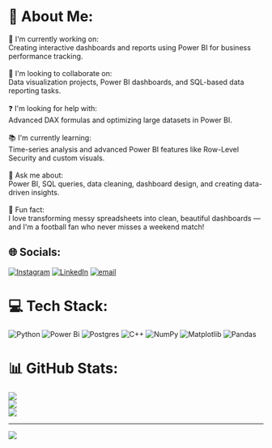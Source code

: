 # 💫 About Me:
💼 I'm currently working on:  <br>Creating interactive dashboards and reports using Power BI for business performance tracking.<br><br>🤝 I'm looking to collaborate on:  <br>Data visualization projects, Power BI dashboards, and SQL-based data reporting tasks.<br><br>❓ I'm looking for help with:  <br>Advanced DAX formulas and optimizing large datasets in Power BI.<br><br>📚 I'm currently learning:  <br>Time-series analysis and advanced Power BI features like Row-Level Security and custom visuals.<br><br>💬 Ask me about:  <br>Power BI, SQL queries, data cleaning, dashboard design, and creating data-driven insights.<br><br>🎉 Fun fact:  <br>I love transforming messy spreadsheets into clean, beautiful dashboards — and I'm a football fan who never misses a weekend match!<br>


## 🌐 Socials:
[![Instagram](https://img.shields.io/badge/Instagram-%23E4405F.svg?logo=Instagram&logoColor=white)](https://instagram.com/https://instagram.com/fazall_karim) [![LinkedIn](https://img.shields.io/badge/LinkedIn-%230077B5.svg?logo=linkedin&logoColor=white)](https://linkedin.com/in/www.linkedin.com/in/fazal-karim-462888276) [![email](https://img.shields.io/badge/Email-D14836?logo=gmail&logoColor=white)](mailto:fazalkareemi142@gmail.com) 

# 💻 Tech Stack:
![Python](https://img.shields.io/badge/python-3670A0?style=for-the-badge&logo=python&logoColor=ffdd54) ![Power Bi](https://img.shields.io/badge/power_bi-F2C811?style=for-the-badge&logo=powerbi&logoColor=black) ![Postgres](https://img.shields.io/badge/postgres-%23316192.svg?style=for-the-badge&logo=postgresql&logoColor=white) ![C++](https://img.shields.io/badge/c++-%2300599C.svg?style=for-the-badge&logo=c%2B%2B&logoColor=white) ![NumPy](https://img.shields.io/badge/numpy-%23013243.svg?style=for-the-badge&logo=numpy&logoColor=white) ![Matplotlib](https://img.shields.io/badge/Matplotlib-%23ffffff.svg?style=for-the-badge&logo=Matplotlib&logoColor=black) ![Pandas](https://img.shields.io/badge/pandas-%23150458.svg?style=for-the-badge&logo=pandas&logoColor=white)
# 📊 GitHub Stats:
![](https://github-readme-stats.vercel.app/api?username=fazalkariim&theme=dark&hide_border=false&include_all_commits=true&count_private=false)<br/>
![](https://nirzak-streak-stats.vercel.app/?user=fazalkariim&theme=dark&hide_border=false)<br/>
![](https://github-readme-stats.vercel.app/api/top-langs/?username=fazalkariim&theme=dark&hide_border=false&include_all_commits=true&count_private=false&layout=compact)

---
[![](https://visitcount.itsvg.in/api?id=fazalkariim&icon=0&color=0)](https://visitcount.itsvg.in)

<!-- Proudly created with GPRM ( https://gprm.itsvg.in ) -->
